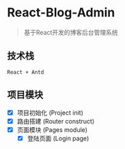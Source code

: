 # React-Blog-Admin
> 基于React开发的博客后台管理系统

## 技术栈
    React + Antd

## 项目模块
- [x] 项目初始化 (Project init)
- [x] 路由搭建 (Router construct)
- [x] 页面模块 (Pages module)
    - [x] 登陆页面 (Login page)